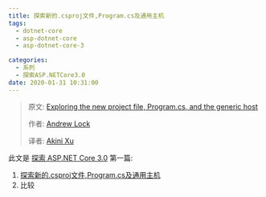 ```yaml
---
title: 探索新的.csproj文件,Program.cs及通用主机
tags: 
  - dotnet-core
  - asp-dotnet-core
  - asp-dotnet-core-3

categories:
  - 系列
  - 探索ASP.NETCore3.0
date: 2020-01-31 10:31:00
---
```


> 原文:  [Exploring the new project file, Program.cs, and the generic host](https://andrewlock.net/exploring-the-new-project-file-program-and-the-generic-host-in-asp-net-core-3/) 
>
> 作者:  [Andrew Lock](https://andrewlock.net/about/)
>
> 译者:  [Akini Xu](https://blog.ibestread.com)

此文是 [探索 ASP.NET Core 3.0](https://blog.ibestread.com/exploring-asp-net-core-3) 第一篇:

1. [探索新的.csproj文件,Program.cs及通用主机](https://blog.ibestread.com/exploring-the-new-project-file-program-and-the-generic-host-in-asp-net-core-3)
2. 比较

